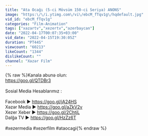 ```yaml
---
title: "Ata Ocağı (5-ci Mövsüm 150-ci Seriya) ANONS"
image: "https:\/\/i.ytimg.com\/vi\/ebcM_fTqv1g\/hqdefault.jpg"
vid_id: "ebcM_fTqv1g"
categories: "Film-Animation"
tags: ["xazartv","xezertv","azerbaycan"]
date: "2022-04-17T00:07:35+03:00"
vid_date: "2022-04-15T19:30:05Z"
duration: "PT44S"
viewcount: "60213"
likeCount: "1344"
dislikeCount: ""
channel: "Xəzər Film"
---
```

{% raw %}Kanala abunə olun:<br /><a rel="nofollow" target="blank" href="https://goo.gl/QTDBr3">https://goo.gl/QTDBr3</a><br /><br />Sosial Media Hesablarımız :<br /><br />Facebook ► <a rel="nofollow" target="blank" href="https://goo.gl/jA24HS">https://goo.gl/jA24HS</a><br />Xəzər Media ► <a rel="nofollow" target="blank" href="https://goo.gl/aZkV2v">https://goo.gl/aZkV2v</a><br />Xezer Xeber ► <a rel="nofollow" target="blank" href="https://goo.gl/2ChtjL">https://goo.gl/2ChtjL</a><br />Dalğa TV ► <a rel="nofollow" target="blank" href="https://goo.gl/HzZz6T">https://goo.gl/HzZz6T</a><br /><br />#xezermedia #xezerfilm #ataocagi{% endraw %}
